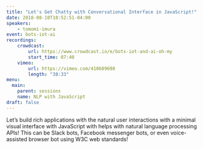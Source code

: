 ```yaml
---
title: "Let's Get Chatty with Conversational Interface in JavaScript!"
date: 2018-08-10T18:52:51-04:00
speakers:
    - tomomi-imura
event: bots-iot-ai
recordings:
    crowdcast:
        url: https://www.crowdcast.io/e/bots-iot-and-ai-oh-my
        start_time: 07:40
    vimeo:
        url: https://vimeo.com/410689698
        length: "38:33"
menu:
  main:
    parent: sessions
    name: NLP with JavaScript
draft: false
---
```


Let’s build rich applications with the natural user interactions with a minimal visual interface with JavaScript with helps with natural language processing APIs! This can be Slack bots, Facebook messenger bots, or even voice-assisted browser bot using W3C web standards!